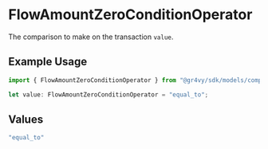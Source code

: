 # FlowAmountZeroConditionOperator

The comparison to make on the transaction `value`.

## Example Usage

```typescript
import { FlowAmountZeroConditionOperator } from "@gr4vy/sdk/models/components";

let value: FlowAmountZeroConditionOperator = "equal_to";
```

## Values

```typescript
"equal_to"
```